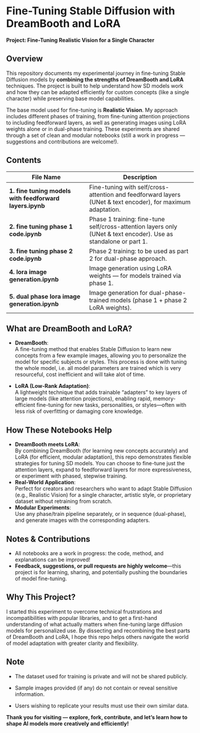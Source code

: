 # Fine-Tuning Stable Diffusion with DreamBooth and LoRA  
**Project: Fine-Tuning Realistic Vision for a Single Character**

## Overview

This repository documents my experimental journey in fine-tuning Stable Diffusion models by **combining the strengths of DreamBooth and LoRA** techniques. The project is built to help understand how SD models work and how they can be adapted efficiently for custom concepts (like a single character) while preserving base model capabilities.

The base model used for fine-tuning is **Realistic Vision**. My approach includes different phases of training, from fine-tuning attention projections to including feedforward layers, as well as generating images using LoRA weights alone or in dual-phase training. These experiments are shared through a set of clean and modular notebooks (still a work in progress — suggestions and contributions are welcome!).

## Contents

| File Name                            | Description                                                                                                      |
|-------------------------------------- |------------------------------------------------------------------------------------------------------------------|
| **1. fine tuning models with feedforward layers.ipynb** | Fine-tuning with self/cross-attention and feedforward layers (UNet & text encoder), for maximum adaptation.      |
| **2. fine tuning phase 1 code.ipynb**      | Phase 1 training: fine-tune self/cross-attention layers only (UNet & text encoder). Use as standalone or part 1. |
| **3. fine tuning phase 2 code.ipynb**      | Phase 2 training: to be used as part 2 for dual-phase approach.                                                  |
| **4. lora image generation.ipynb**   | Image generation using LoRA weights — for models trained via phase 1.                                            |
| **5. dual phase lora image generation.ipynb**    | Image generation for dual-phase-trained models (phase 1 + phase 2 LoRA weights).                                 |

## What are DreamBooth and LoRA?

- **DreamBooth**:  
  A fine-tuning method that enables Stable Diffusion to learn new concepts from a few example images, allowing you to personalize the model for specific subjects or styles. This process is done with tuning the whole model, i.e. all model parameters are trained which is very resourceful, cost inefficient and will take alot of time.

- **LoRA (Low-Rank Adaptation)**:  
  A lightweight technique that adds trainable “adapters” to key layers of large models (like attention projections), enabling rapid, memory-efficient fine-tuning for new tasks, personalities, or styles—often with less risk of overfitting or damaging core knowledge.

## How These Notebooks Help

- **DreamBooth meets LoRA**:  
  By combining DreamBooth (for learning new concepts accurately) and LoRA (for efficient, modular adaptation), this repo demonstrates flexible strategies for tuning SD models. You can choose to fine-tune just the attention layers, expand to feedforward layers for more expressiveness, or experiment with phased, stepwise training.
- **Real-World Application**:  
  Perfect for creators and researchers who want to adapt Stable Diffusion (e.g., Realistic Vision) for a single character, artistic style, or proprietary dataset without retraining from scratch.
- **Modular Experiments**:  
  Use any phase/train pipeline separately, or in sequence (dual-phase), and generate images with the corresponding adapters.

## Notes & Contributions

- All notebooks are a work in progress: the code, method, and explanations can be improved!
- **Feedback, suggestions, or pull requests are highly welcome**—this project is for learning, sharing, and potentially pushing the boundaries of model fine-tuning.

## Why This Project?

I started this experiment to overcome technical frustrations and incompatibilities with popular libraries, and to get a first-hand understanding of what actually matters when fine-tuning large diffusion models for personalized use. By dissecting and recombining the best parts of DreamBooth and LoRA, I hope this repo helps others navigate the world of model adaptation with greater clarity and flexibility.

## Note
- The dataset used for training is private and will not be shared publicly.

- Sample images provided (if any) do not contain or reveal sensitive information.

- Users wishing to replicate your results must use their own similar data.

**Thank you for visiting — explore, fork, contribute, and let’s learn how to shape AI models more creatively and efficiently!**
